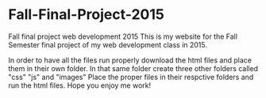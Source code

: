 # Fall-Final-Project-2015
Fall final project web development 2015
This is my website for the Fall Semester final project of my web development class in 2015.

In order to have all the files run properly download the html files and place them in their own folder. In that same folder create three other folders called "css" "js" and "images"
Place the proper files in their respctive folders and run the html files.
Hope you enjoy me work!
